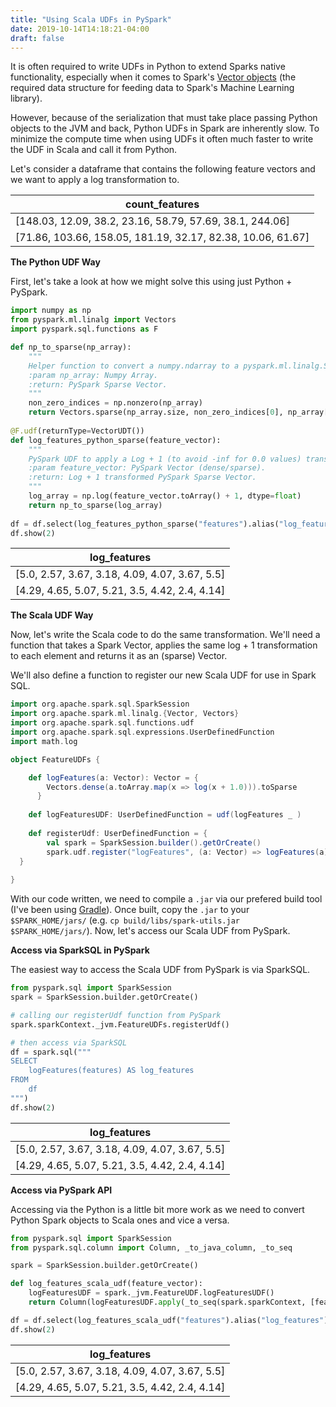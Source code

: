 ```yaml
---
title: "Using Scala UDFs in PySpark"
date: 2019-10-14T14:18:21-04:00
draft: false
---
```


It is often required to write UDFs in Python to extend Sparks native functionality, especially when it comes to Spark's [Vector objects](https://spark.apache.org/docs/latest/api/python/pyspark.ml.html#pyspark.ml.linalg.Vectors) (the required data structure for feeding data to Spark's Machine Learning library). 

However, because of the serialization that must take place passing Python objects to the JVM and back, Python UDFs in Spark are inherently slow. To minimize the compute time when using UDFs it often much faster to write the UDF in Scala and call it from Python.

Let's consider a dataframe that contains the following feature vectors and we want to apply a log transformation to.

|count_features|
|---|
|[148.03, 12.09, 38.2, 23.16, 58.79, 57.69, 38.1, 244.06]|
|[71.86, 103.66, 158.05, 181.19, 32.17, 82.38, 10.06, 61.67]|

**The Python UDF Way**

First, let's take a look at how we might solve this using just Python + PySpark.

```python
import numpy as np
from pyspark.ml.linalg import Vectors
import pyspark.sql.functions as F

def np_to_sparse(np_array):
	"""
	Helper function to convert a numpy.ndarray to a pyspark.ml.linalg.SparseVector.
	:param np_array: Numpy Array.
	:return: PySpark Sparse Vector.
	"""
	non_zero_indices = np.nonzero(np_array)
	return Vectors.sparse(np_array.size, non_zero_indices[0], np_array[non_zero_indices])
    
@F.udf(returnType=VectorUDT())
def log_features_python_sparse(feature_vector):
	"""
	PySpark UDF to apply a Log + 1 (to avoid -inf for 0.0 values) transformation to a PySpark vector.
	:param feature_vector: PySpark Vector (dense/sparse).
	:return: Log + 1 transformed PySpark Sparse Vector.
	"""
	log_array = np.log(feature_vector.toArray() + 1, dtype=float)
	return np_to_sparse(log_array)
	
df = df.select(log_features_python_sparse("features").alias("log_features"))
df.show(2)
```

|log_features|
|---|
|[5.0, 2.57, 3.67, 3.18, 4.09, 4.07, 3.67, 5.5]|
|[4.29, 4.65, 5.07, 5.21, 3.5, 4.42, 2.4, 4.14]|

**The Scala UDF Way**

Now, let's write the Scala code to do the same transformation. We'll need a function that takes a Spark Vector, applies the same log + 1 transformation to each element and returns it as an (sparse) Vector.

We'll also define a function to register our new Scala UDF for use in Spark SQL.

```scala
import org.apache.spark.sql.SparkSession
import org.apache.spark.ml.linalg.{Vector, Vectors}
import org.apache.spark.sql.functions.udf
import org.apache.spark.sql.expressions.UserDefinedFunction
import math.log

object FeatureUDFs {

	def logFeatures(a: Vector): Vector = {
	    Vectors.dense(a.toArray.map(x => log(x + 1.0))).toSparse
	  }
	  
  	def logFeaturesUDF: UserDefinedFunction = udf(logFeatures _ )
	  
  	def registerUdf: UserDefinedFunction = {
  		val spark = SparkSession.builder().getOrCreate()
  		spark.udf.register("logFeatures", (a: Vector) => logFeatures(a))
  }
	  
}
```

With our code written, we need to compile a `.jar` via our prefered build tool (I've been using [Gradle](https://gradle.org/)). Once built, copy the `.jar` to your `$SPARK_HOME/jars/` (e.g. `cp build/libs/spark-utils.jar $SPARK_HOME/jars/`). Now, let's access our Scala UDF from PySpark.

**Access via SparkSQL in PySpark**

The easiest way to access the Scala UDF from PySpark is via SparkSQL. 

```python
from pyspark.sql import SparkSession
spark = SparkSession.builder.getOrCreate()

# calling our registerUdf function from PySpark 
spark.sparkContext._jvm.FeatureUDFs.registerUdf()

# then access via SparkSQL
df = spark.sql("""
SELECT
    logFeatures(features) AS log_features
FROM
    df
""")
df.show(2)
```

|log_features|
|---|
|[5.0, 2.57, 3.67, 3.18, 4.09, 4.07, 3.67, 5.5]|
|[4.29, 4.65, 5.07, 5.21, 3.5, 4.42, 2.4, 4.14]|

**Access via PySpark API**

Accessing via the Python is a little bit more work as we need to convert Python Spark objects to Scala ones and vice a versa.

```python
from pyspark.sql import SparkSession
from pyspark.sql.column import Column, _to_java_column, _to_seq 

spark = SparkSession.builder.getOrCreate()

def log_features_scala_udf(feature_vector): 
    logFeaturesUDF = spark._jvm.FeatureUDF.logFeaturesUDF() 
    return Column(logFeaturesUDF.apply(_to_seq(spark.sparkContext, [feature_vector], _to_java_column)))

df = df.select(log_features_scala_udf("features").alias("log_features"))
df.show(2)
```

|log_features|
|---|
|[5.0, 2.57, 3.67, 3.18, 4.09, 4.07, 3.67, 5.5]|
|[4.29, 4.65, 5.07, 5.21, 3.5, 4.42, 2.4, 4.14]|